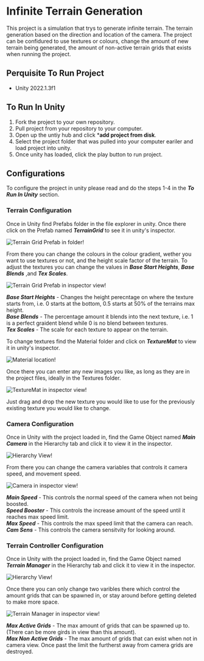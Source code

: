 # Infinite Terrain Generation

This project is a simulation that trys to generate infinite terrain.
The terrain generation based on the direction and location of the camera.
The project can be confidured to use textures or colours, change the amount of new terrain being generated, the amount of non-active terrain grids that exists when running the project.

## Perquisite To Run Project

- Unity 2022.1.3f1

## To Run In Unity

1. Fork the project to your own repository.
2. Pull project from your repository to your computer.
3. Open up the untiy hub and click ***add project from disk**.
4. Select the project folder that was pulled into your computer eariler and load project into unity.
5. Once unity has loaded, click the play button to run project.

## Configurations

To configure the project in unity please read and do the steps 1-4 in the ***To Run In Unity*** section.

### Terrain Configuration

Once in Unity find Prefabs folder in the file explorer in unity.
Once there click on the Prefab named ***TerrainGrid*** to see it in unity's inspector.

![Terrain Grid Prefab in folder!](/Screenshots/TerrainGridLocation.png)

From there you can change the colours in the colour gradient, wether you want to use textures or not, and the height scale factor of the terrain.
To adjust the textures you can change the values in ***Base Start Heights***, ***Base Blends*** ,and ***Tex Scales***.

![Terrain Grid Prefab in inspector view!](/Screenshots/TerrainGridInspectorView.png)

***Base Start Heights*** - Changes the height perecntage on where the texture starts from, i.e. 0 starts at the bottom, 0.5 starts at 50% of the terrains max height.  
***Base Blends*** - The percentage amount it blends into the next texture, i.e. 1 is a perfect graident blend while 0 is no blend between textures.  
***Tex Scales*** - The scale for each texture to appear on the terrain.  

To change textures find the Material folder and click on ***TextureMat*** to view it in unity's inspector.

![Material location!](/Screenshots/MaterialLocation.png)

Once there you can enter any new images you like, as long as they are in the project files, ideally in the Textures folder.

![TextureMat in inspector view!](/Screenshots/TerrainMaterialView.png)

Just drag and drop the new texture you would like to use for the previously existing texture you would like to change.

### Camera Configuration

Once in Unity with the project loaded in, find the Game Object named ***Main Camera*** in the Hierarchy tab and click it to view it in the inspector.

![Hierarchy View!](/Screenshots/HierarchyView.png)

From there you can change the camera variables that controls it camera speed, and movement speed.

![Camera in inspector view!](/Screenshots/CameraView.png)

***Main Speed*** - This controls the normal speed of the camera when not being boosted.  
***Speed Booster*** - This controls the increase amount of the speed until it reaches max speed limit.  
***Max Speed*** - This controls the max speed limit that the camera can reach.  
***Cam Sens*** - This controls the camera sensitvity for looking around.  

### Terrain Controller Configuration

Once in Unity with the project loaded in, find the Game Object named ***Terrain Manager*** in the Hierarchy tab and click it to view it in the inspector.

![Hierarchy View!](/Screenshots/HierarchyView.png)

Once there you can only change two varibles there which control the amount grids that can be spawned in, or stay around before getting deleted to make more space.

![Terrain Manager in inspector view!](/Screenshots/TerrainManagerView.png)

***Max Active Grids*** - The max amount of grids that can be spawned up to. (There can be more girds in view than this amount).  
***Max Non Active Grids*** - The max amount of grids that can exist when not in camera view. Once past the limit the furtherst away from camera grids are destroyed.  
